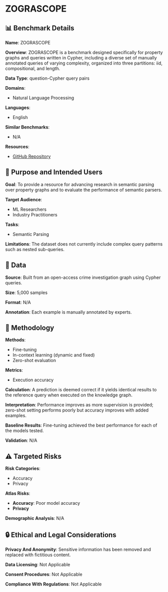 # ZOGRASCOPE

## 📊 Benchmark Details

**Name**: ZOGRASCOPE

**Overview**: ZOGRASCOPE is a benchmark designed specifically for property graphs and queries written in Cypher, including a diverse set of manually annotated queries of varying complexity, organized into three partitions: iid, compositional, and length.

**Data Type**: question-Cypher query pairs

**Domains**:
- Natural Language Processing

**Languages**:
- English

**Similar Benchmarks**:
- N/A

**Resources**:
- [GitHub Repository](https://github.com/interact-erc/ZOGRASCOPE)

## 🎯 Purpose and Intended Users

**Goal**: To provide a resource for advancing research in semantic parsing over property graphs and to evaluate the performance of semantic parsers.

**Target Audience**:
- ML Researchers
- Industry Practitioners

**Tasks**:
- Semantic Parsing

**Limitations**: The dataset does not currently include complex query patterns such as nested sub-queries.

## 💾 Data

**Source**: Built from an open-access crime investigation graph using Cypher queries.

**Size**: 5,000 samples

**Format**: N/A

**Annotation**: Each example is manually annotated by experts.

## 🔬 Methodology

**Methods**:
- Fine-tuning
- In-context learning (dynamic and fixed)
- Zero-shot evaluation

**Metrics**:
- Execution accuracy

**Calculation**: A prediction is deemed correct if it yields identical results to the reference query when executed on the knowledge graph.

**Interpretation**: Performance improves as more supervision is provided; zero-shot setting performs poorly but accuracy improves with added examples.

**Baseline Results**: Fine-tuning achieved the best performance for each of the models tested.

**Validation**: N/A

## ⚠️ Targeted Risks

**Risk Categories**:
- Accuracy
- Privacy

**Atlas Risks**:
- **Accuracy**: Poor model accuracy
- **Privacy**

**Demographic Analysis**: N/A

## 🔒 Ethical and Legal Considerations

**Privacy And Anonymity**: Sensitive information has been removed and replaced with fictitious content.

**Data Licensing**: Not Applicable

**Consent Procedures**: Not Applicable

**Compliance With Regulations**: Not Applicable
